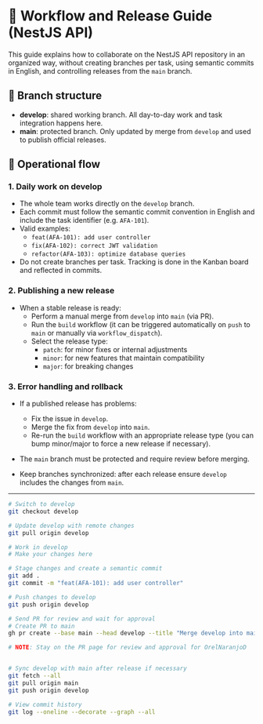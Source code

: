 # 🧭 Workflow and Release Guide (NestJS API)

This guide explains how to collaborate on the NestJS API repository in an organized way, without creating branches per task, using semantic commits in English, and controlling releases from the `main` branch.

## 🔧 Branch structure

- **develop**: shared working branch. All day-to-day work and task integration happens here.
- **main**: protected branch. Only updated by merge from `develop` and used to publish official releases.

## 🔁 Operational flow

### 1. Daily work on develop

- The whole team works directly on the `develop` branch.
- Each commit must follow the semantic commit convention in English and include the task identifier (e.g. `AFA-101`).
- Valid examples:
  - `feat(AFA-101): add user controller`
  - `fix(AFA-102): correct JWT validation`
  - `refactor(AFA-103): optimize database queries`
- Do not create branches per task. Tracking is done in the Kanban board and reflected in commits.

### 2. Publishing a new release

- When a stable release is ready:
  - Perform a manual merge from `develop` into `main` (via PR).
  - Run the `build` workflow (it can be triggered automatically on `push` to `main` or manually via `workflow_dispatch`).
  - Select the release type:
    - `patch`: for minor fixes or internal adjustments
    - `minor`: for new features that maintain compatibility
    - `major`: for breaking changes

### 3. Error handling and rollback

- If a published release has problems:
  - Fix the issue in `develop`.
  - Merge the fix from `develop` into `main`.
  - Re-run the `build` workflow with an appropriate release type (you can bump minor/major to force a new release if necessary).

- The `main` branch must be protected and require review before merging.
- Keep branches synchronized: after each release ensure `develop` includes the changes from `main`.

---

```sh
# Switch to develop
git checkout develop

# Update develop with remote changes
git pull origin develop

# Work in develop
# Make your changes here

# Stage changes and create a semantic commit
git add .
git commit -m "feat(AFA-101): add user controller"

# Push changes to develop
git push origin develop

# Send PR for review and wait for approval
# Create PR to main
gh pr create --base main --head develop --title "Merge develop into main" --body "Automated PR to merge changes from develop into main"

# NOTE: Stay on the PR page for review and approval for OrelNaranjoD


# Sync develop with main after release if necessary
git fetch --all
git pull origin main
git push origin develop

# View commit history
git log --oneline --decorate --graph --all
```

